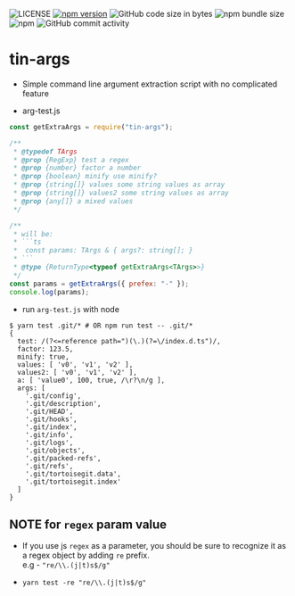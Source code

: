![LICENSE](https://img.shields.io/badge/Lisence-MIT-blue.svg)
[![npm version](https://badge.fury.io/js/tin-args.svg)](https://badge.fury.io/js/tin-args)
![GitHub code size in bytes](https://img.shields.io/github/languages/code-size/jeffy-g/tiny-args.svg?style=plastic)
![npm bundle size](https://img.shields.io/bundlephobia/min/tin-args?style=plastic)
![npm](https://img.shields.io/npm/dm/tin-args.svg?style=plastic)
![GitHub commit activity](https://img.shields.io/github/commit-activity/m/jeffy-g/tiny-args.svg?style=plastic)

# tin-args

  + Simple command line argument extraction script with no complicated feature

+ arg-test.js

```js
const getExtraArgs = require("tin-args");

/**
 * @typedef TArgs
 * @prop {RegExp} test a regex
 * @prop {number} factor a number
 * @prop {boolean} minify use minify?
 * @prop {string[]} values some string values as array
 * @prop {string[]} values2 some string values as array
 * @prop {any[]} a mixed values
 */

/**
 * will be:
 * ```ts
 *  const params: TArgs & { args?: string[]; }
 * ```
 * @type {ReturnType<typeof getExtraArgs<TArgs>>}
 */
const params = getExtraArgs({ prefex: "-" });
console.log(params);
```

+ run `arg-test.js` with node

```shell
$ yarn test .git/* # OR npm run test -- .git/*
{
  test: /(?<=reference path=")(\.)(?=\/index.d.ts")/,
  factor: 123.5,
  minify: true,
  values: [ 'v0', 'v1', 'v2' ],
  values2: [ 'v0', 'v1', 'v2' ],
  a: [ 'value0', 100, true, /\r?\n/g ],
  args: [
    '.git/config',
    '.git/description',
    '.git/HEAD',
    '.git/hooks',
    '.git/index',
    '.git/info',
    '.git/logs',
    '.git/objects',
    '.git/packed-refs',
    '.git/refs',
    '.git/tortoisegit.data',
    '.git/tortoisegit.index'
  ]
}
```

## NOTE for `regex` param value

  + If you use js `regex` as a parameter, you should be sure to recognize it as a regex object by adding `re` prefix.  
    e.g - `"re/\\.(j|t)s$/g"`

  + `yarn test -re "re/\\.(j|t)s$/g"`

